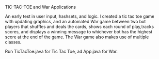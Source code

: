 TIC-TAC-TOE and War Applications

An early test in user input, hashsets, and logic. I created a tic tac toe game with updating graphics, and an automated War game between two bot players that shuffles and deals the cards, shows each round of play,tracks scores, and displays a winning message to whichever bot has the highest score at the end of the game. The War game also makes use of multiple classes.

Run TicTacToe.java for Tic Tac Toe, ad App.java for War.
